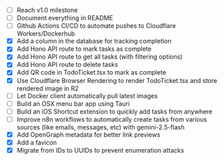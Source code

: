 - [ ] Reach v1.0 milestone
- [ ] Document everything in README
- [ ] Github Actions CI/CD to automate pushes to Cloudflare Workers/Dockerhub
- [x] Add a column in the database for tracking completion
- [x] Add Hono API route to mark tasks as complete
- [x] Add Hono API route to get all tasks (with filtering options)
- [x] Add Hono API route to delete tasks
- [x] Add QR code in TodoTicket.tsx to mark as complete
- [x] Use Cloudflare Browser Rendering to render TodoTicket.tsx and store rendered image in R2
- [ ] Let Docker client automatically pull latest images
- [ ] Build an OSX menu bar app using Tauri
- [ ] Build an iOS Shortcut extension to quickly add tasks from anywhere
- [ ] Improve n8n workflows to automatically create tasks from various sources (like emails, messages, etc) with gemini-2.5-flash
- [x] Add OpenGraph metadata for better link previews
- [x] Add a favicon
- [x] Migrate from IDs to UUIDs to prevent enumeration attacks